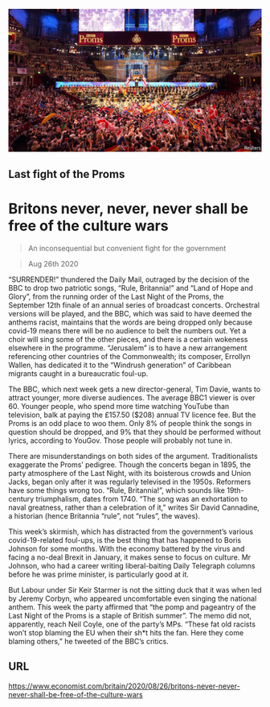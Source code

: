 ![](./images/20200829_BRP001.jpg)

## Last fight of the Proms

# Britons never, never, never shall be free of the culture wars

> An inconsequential but convenient fight for the government

> Aug 26th 2020

“SURRENDER!” thundered the Daily Mail, outraged by the decision of the BBC to drop two patriotic songs, “Rule, Britannia!” and “Land of Hope and Glory”, from the running order of the Last Night of the Proms, the September 12th finale of an annual series of broadcast concerts. Orchestral versions will be played, and the BBC, which was said to have deemed the anthems racist, maintains that the words are being dropped only because covid-19 means there will be no audience to belt the numbers out. Yet a choir will sing some of the other pieces, and there is a certain wokeness elsewhere in the programme. “Jerusalem” is to have a new arrangement referencing other countries of the Commonwealth; its composer, Errollyn Wallen, has dedicated it to the “Windrush generation” of Caribbean migrants caught in a bureaucratic foul-up.

The BBC, which next week gets a new director-general, Tim Davie, wants to attract younger, more diverse audiences. The average BBC1 viewer is over 60. Younger people, who spend more time watching YouTube than television, balk at paying the £157.50 ($208) annual TV licence fee. But the Proms is an odd place to woo them. Only 8% of people think the songs in question should be dropped, and 9% that they should be performed without lyrics, according to YouGov. Those people will probably not tune in.

There are misunderstandings on both sides of the argument. Traditionalists exaggerate the Proms’ pedigree. Though the concerts began in 1895, the party atmosphere of the Last Night, with its boisterous crowds and Union Jacks, began only after it was regularly televised in the 1950s. Reformers have some things wrong too. “Rule, Britannia!”, which sounds like 19th-century triumphalism, dates from 1740. “The song was an exhortation to naval greatness, rather than a celebration of it,” writes Sir David Cannadine, a historian (hence Britannia “rule”, not “rules”, the waves).

This week’s skirmish, which has distracted from the government’s various covid-19-related foul-ups, is the best thing that has happened to Boris Johnson for some months. With the economy battered by the virus and facing a no-deal Brexit in January, it makes sense to focus on culture. Mr Johnson, who had a career writing liberal-baiting Daily Telegraph columns before he was prime minister, is particularly good at it.

But Labour under Sir Keir Starmer is not the sitting duck that it was when led by Jeremy Corbyn, who appeared uncomfortable even singing the national anthem. This week the party affirmed that “the pomp and pageantry of the Last Night of the Proms is a staple of British summer”. The memo did not, apparently, reach Neil Coyle, one of the party’s MPs. “These fat old racists won’t stop blaming the EU when their sh*t hits the fan. Here they come blaming others,” he tweeted of the BBC’s critics.

## URL

https://www.economist.com/britain/2020/08/26/britons-never-never-never-shall-be-free-of-the-culture-wars
